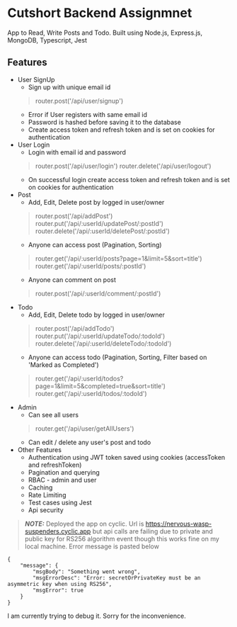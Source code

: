 # Cutshort Backend Assignmnet
App to Read, Write Posts and Todo. 
Built using Node.js, Express.js, MongoDB, Typescript, Jest

## Features
* User SignUp
    * Sign up with unique email id
    > router.post('/api/user/signup')
    * Error if User registers with same email id
    * Password is hashed before saving it to the database
    * Create access token and refresh token and is set on cookies for authentication
* User Login
    * Login with email id and password
    > router.post('/api/user/login')
    > router.delete('/api/user/logout')
    * On successful login create access token and refresh token and is set on cookies for authentication
* Post
    * Add, Edit, Delete post by logged in user/owner
    > router.post('/api/addPost')
    > router.put('/api/:userId/updatePost/:postId')
    > router.delete('/api/:userId/deletePost/:postId')
    * Anyone can access post (Pagination, Sorting)
    > router.get('/api/:userId/posts?page=1&limit=5&sort=title')
    > router.get('/api/:userId/posts/:postId')
    * Anyone can comment on post
    > router.post('/api/:userId/comment/:postId')
* Todo
    * Add, Edit, Delete todo by logged in user/owner
    > router.post('/api/addTodo')
    > router.put('/api/:userId/updateTodo/:todoId')
    > router.delete('/api/:userId/deleteTodo/:todoId')
    * Anyone can access todo (Pagination, Sorting, Filter based on 'Marked as Completed')
    > router.get('/api/:userId/todos?page=1&limit=5&completed=true&sort=title')
    > router.get('/api/:userId/todos/:todoId')
* Admin
    * Can see all users
    > router.get('/api/user/getAllUsers')
    * Can edit / delete any user's post and todo
* Other Features
    * Authentication using JWT token saved using cookies (accessToken and refreshToken)
    * Pagination and querying
    * RBAC - admin and user
    * Caching
    * Rate Limiting
    * Test cases using Jest
    * Api security
    
> **_NOTE:_**  Deployed the app on cyclic. Url is https://nervous-wasp-suspenders.cyclic.app but api calls are failing due to private and public key for RS256 algorithm event though this works fine on my local machine. Error message is pasted below

```
{
    "message": {
        "msgBody": "Something went wrong",
        "msgErrorDesc": "Error: secretOrPrivateKey must be an asymmetric key when using RS256",
        "msgError": true
    }
}
```
I am currently trying to debug it. Sorry for the inconvenience.

